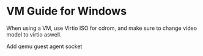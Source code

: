 # VM Guide for Windows

When using a VM, use Virtio ISO for cdrom, and make sure to change video model to virtio aswell.

Add qemu guest agent socket
